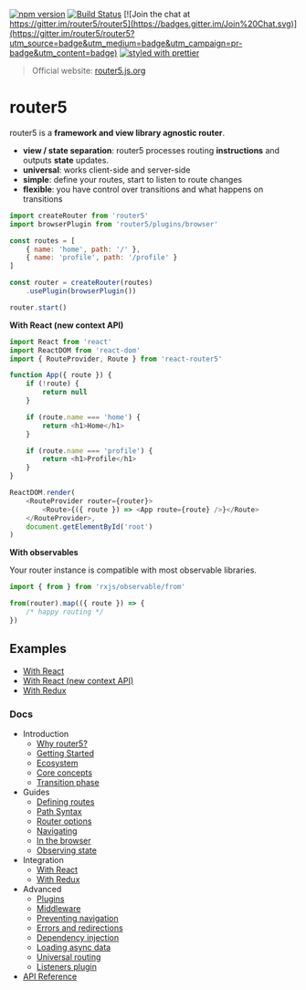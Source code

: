 [![npm version](https://badge.fury.io/js/router5.svg)](http://badge.fury.io/js/router5)
[![Build Status](https://travis-ci.org/router5/router5.svg)](https://travis-ci.org/router5/router5)
[![Join the chat at https://gitter.im/router5/router5](https://badges.gitter.im/Join%20Chat.svg)](https://gitter.im/router5/router5?utm_source=badge&utm_medium=badge&utm_campaign=pr-badge&utm_content=badge)
[![styled with prettier](https://img.shields.io/badge/styled_with-prettier-ff69b4.svg)](https://github.com/prettier/prettier)

> Official website: [router5.js.org](router5.js.org)

# router5

router5 is a **framework and view library agnostic router**.

* **view / state separation**: router5 processes routing **instructions** and outputs **state** updates.
* **universal**: works client-side and server-side
* **simple**: define your routes, start to listen to route changes
* **flexible**: you have control over transitions and what happens on transitions

```js
import createRouter from 'router5'
import browserPlugin from 'router5/plugins/browser'

const routes = [
    { name: 'home', path: '/' },
    { name: 'profile', path: '/profile' }
]

const router = createRouter(routes)
    .usePlugin(browserPlugin())

router.start()
```

**With React (new context API)**

```js
import React from 'react'
import ReactDOM from 'react-dom'
import { RouteProvider, Route } from 'react-router5'

function App({ route }) {
    if (!route) {
        return null
    }

    if (route.name === 'home') {
        return <h1>Home</h1>
    }

    if (route.name === 'profile') {
        return <h1>Profile</h1>
    }
}

ReactDOM.render(
    <RouteProvider router={router}>
        <Route>{({ route }) => <App route={route} />}</Route>
    </RouteProvider>,
    document.getElementById('root')
)
```

**With observables**

Your router instance is compatible with most observable libraries.

```js
import { from } from 'rxjs/observable/from'

from(router).map(({ route }) => {
    /* happy routing */
})
```


## Examples

* [With React](https://stackblitz.com/edit/react-router5)
* [With React (new context API)](https://stackblitz.com/edit/react-router5-new-context-api)
* [With Redux](https://stackblitz.com/edit/react-redux-router5)


### Docs

* Introduction
  * [Why router5?](https://router5.js.org/introduction/why-router5)
  * [Getting Started](https://router5.js.org/introduction/getting-started)
  * [Ecosystem](https://router5.js.org/introduction/ecosystem)
  * [Core concepts](https://router5.js.org/introduction/core-concepts)
  * [Transition phase](https://router5.js.org/introduction/transition-phase)
* Guides
  * [Defining routes](https://router5.js.org/guides/defining-routes)
  * [Path Syntax](https://router5.js.org/guides/path-syntax)
  * [Router options](https://router5.js.org/guides/router-options)
  * [Navigating](https://router5.js.org/guides/navigating)
  * [In the browser](https://router5.js.org/guides/in-the-browser)
  * [Observing state](https://router5.js.org/guides/observing-state)
* Integration
  * [With React](https://router5.js.org/integration/with-react)
  * [With Redux](https://router5.js.org/integration/with-redux)
* Advanced
  * [Plugins](https://router5.js.org/advanced/plugins)
  * [Middleware](https://router5.js.org/advanced/middleware)
  * [Preventing navigation](https://router5.js.org/advanced/preventing-navigation)
  * [Errors and redirections](https://router5.js.org/advanced/errors-and-redirections)
  * [Dependency injection](https://router5.js.org/advanced/dependency-injection)
  * [Loading async data](https://router5.js.org/advanced/loading-async-data)
  * [Universal routing](https://router5.js.org/advanced/universal-routing)
  * [Listeners plugin](https://router5.js.org/advanced/listeners-plugin)
* [API Reference](https://router5.js.org/api-reference)
